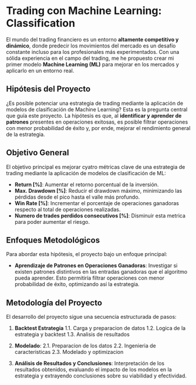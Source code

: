 # Trading con Machine Learning: Classification

El mundo del trading financiero es un entorno **altamente competitivo y dinámico**, donde predecir los movimientos del mercado es un desafío constante incluso para los profesionales más experimentados. Con una sólida experiencia en el campo del trading, me he propuesto crear mi primer modelo  **Machine Learning (ML)** para mejorar en los mercados y aplicarlo en un entorno real.

## Hipótesis del Proyecto
¿Es posible potenciar una estrategia de trading mediante la aplicación de modelos de clasificación de Machine Learning? Esta es la pregunta central que guía este proyecto. La hipótesis es que, al **identificar y aprender de patrones** presentes en operaciones exitosas, es posible filtrar operaciones con menor probabilidad de éxito y, por ende, mejorar el rendimiento general de la estrategia.

## Objetivo General
El objetivo principal es mejorar cyatro métricas clave de una estrategia de trading mediante la aplicación de modelos de clasificación de ML:
- **Return [%]**: Aumentar el retorno porcentual de la inversión.
- **Max. Drawdown [%]**: Reducir el drawdown máximo, minimizando las pérdidas desde el pico hasta el valle más profundo.
- **Win Rate [%]**: Incrementar el porcentaje de operaciones ganadoras respecto al total de operaciones realizadas.
- **Numero de trades perdidos consecutivos [%]**: Disminuir esta metrica para poder aumentar el riesgo.
  
## Enfoques Metodológicos
Para abordar esta hipótesis, el proyecto bajo un enfoque principal:
- **Aprendizaje de Patrones en Operaciones Ganadoras**: Investigar si existen patrones distintivos en las entradas ganadoras que el algoritmo pueda aprender. Esto permitiría filtrar operaciones con menor probabilidad de éxito, optimizando así la estrategia.

## Metodología del Proyecto
El desarrollo del proyecto sigue una secuencia estructurada de pasos:
1. **Backtest Estrategia**
  1.1. Carga y preparacion de datos
  1.2. Logica de la estrategia y backtest
  1.3. Analisis de resultados
   
2. **Modelado**: 
  2.1. Preparacion de los datos
  2.2. Ingenieria de caracteristicas
  2.3. Modelado y optimizacion

3. **Análisis de Resultados y Conclusiones**: Interpretación de los resultados obtenidos, evaluando el impacto de los modelos en la estrategia y extrayendo conclusiones sobre su viabilidad y efectividad.

